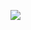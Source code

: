 [<img src="https://github.com/MRCIEU/.github/profile/img/ghpages-screenshot.png">](https://mrcieu.github.io/)
